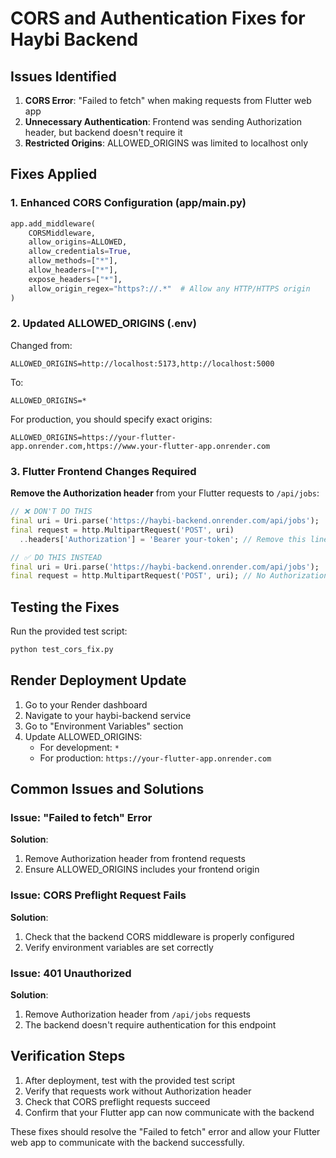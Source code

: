 # CORS and Authentication Fixes for Haybi Backend

## Issues Identified

1. **CORS Error**: "Failed to fetch" when making requests from Flutter web app
2. **Unnecessary Authentication**: Frontend was sending Authorization header, but backend doesn't require it
3. **Restricted Origins**: ALLOWED_ORIGINS was limited to localhost only

## Fixes Applied

### 1. Enhanced CORS Configuration (app/main.py)

```python
app.add_middleware(
    CORSMiddleware,
    allow_origins=ALLOWED,
    allow_credentials=True,
    allow_methods=["*"],
    allow_headers=["*"],
    expose_headers=["*"],
    allow_origin_regex="https?://.*"  # Allow any HTTP/HTTPS origin
)
```

### 2. Updated ALLOWED_ORIGINS (.env)

Changed from:
```
ALLOWED_ORIGINS=http://localhost:5173,http://localhost:5000
```

To:
```
ALLOWED_ORIGINS=*
```

For production, you should specify exact origins:
```
ALLOWED_ORIGINS=https://your-flutter-app.onrender.com,https://www.your-flutter-app.onrender.com
```

### 3. Flutter Frontend Changes Required

**Remove the Authorization header** from your Flutter requests to `/api/jobs`:

```dart
// ❌ DON'T DO THIS
final uri = Uri.parse('https://haybi-backend.onrender.com/api/jobs');
final request = http.MultipartRequest('POST', uri)
  ..headers['Authorization'] = 'Bearer your-token'; // Remove this line

// ✅ DO THIS INSTEAD
final uri = Uri.parse('https://haybi-backend.onrender.com/api/jobs');
final request = http.MultipartRequest('POST', uri); // No Authorization header needed
```

## Testing the Fixes

Run the provided test script:
```bash
python test_cors_fix.py
```

## Render Deployment Update

1. Go to your Render dashboard
2. Navigate to your haybi-backend service
3. Go to "Environment Variables" section
4. Update ALLOWED_ORIGINS:
   - For development: `*`
   - For production: `https://your-flutter-app.onrender.com`

## Common Issues and Solutions

### Issue: "Failed to fetch" Error
**Solution**: 
1. Remove Authorization header from frontend requests
2. Ensure ALLOWED_ORIGINS includes your frontend origin

### Issue: CORS Preflight Request Fails
**Solution**:
1. Check that the backend CORS middleware is properly configured
2. Verify environment variables are set correctly

### Issue: 401 Unauthorized
**Solution**: 
1. Remove Authorization header from `/api/jobs` requests
2. The backend doesn't require authentication for this endpoint

## Verification Steps

1. After deployment, test with the provided test script
2. Verify that requests work without Authorization header
3. Check that CORS preflight requests succeed
4. Confirm that your Flutter app can now communicate with the backend

These fixes should resolve the "Failed to fetch" error and allow your Flutter web app to communicate with the backend successfully.